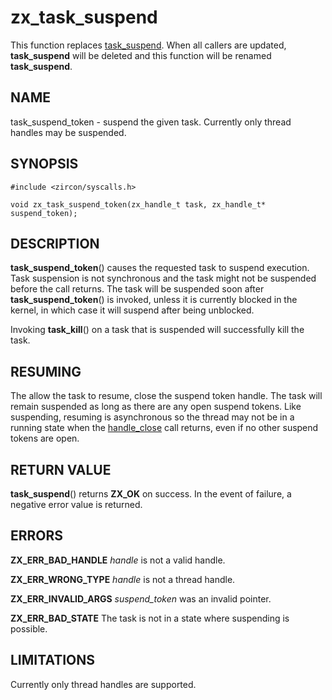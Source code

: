 # zx_task_suspend

This function replaces [task_suspend](task_suspend.md). When all callers are
updated, **task_suspend** will be deleted and this function will be renamed
**task_suspend**.

## NAME

task_suspend_token - suspend the given task. Currently only thread handles may
be suspended.

## SYNOPSIS

```
#include <zircon/syscalls.h>

void zx_task_suspend_token(zx_handle_t task, zx_handle_t* suspend_token);

```

## DESCRIPTION

**task_suspend_token**() causes the requested task to suspend execution. Task
suspension is not synchronous and the task might not be suspended before the
call returns. The task will be suspended soon after **task_suspend_token**() is
invoked, unless it is currently blocked in the kernel, in which case it will
suspend after being unblocked.

Invoking **task_kill**() on a task that is suspended will successfully kill
the task.

## RESUMING

The allow the task to resume, close the suspend token handle. The task will
remain suspended as long as there are any open suspend tokens. Like suspending,
resuming is asynchronous so the thread may not be in a running state when the
[handle_close](handle_close.md) call returns, even if no other suspend tokens
are open.

## RETURN VALUE

**task_suspend**() returns **ZX_OK** on success.
In the event of failure, a negative error value is returned.

## ERRORS

**ZX_ERR_BAD_HANDLE** *handle* is not a valid handle.

**ZX_ERR_WRONG_TYPE** *handle* is not a thread handle.

**ZX_ERR_INVALID_ARGS**  *suspend_token*  was an invalid pointer.

**ZX_ERR_BAD_STATE**  The task is not in a state where suspending is possible.

## LIMITATIONS

Currently only thread handles are supported.
